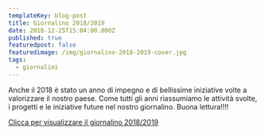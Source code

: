 ```yaml
---
templateKey: blog-post
title: Giornalino 2018/2019
date: 2018-12-25T15:04:00.000Z
published: true
featuredpost: false
featuredimage: /img/giornalino-2018-2019-cover.jpg
tags:
  - giornalini
---
```


<!-- ![giornalino 2018-2019](./img/giornalino-2018-2019-cover.jpg) -->
Anche il 2018 è stato un anno di impegno e di bellissime iniziative volte a valorizzare il nostro paese.
Come tutti gli anni riassumiamo le attività svolte, i progetti e le iniziative future nel nostro giornalino. Buona lettura!!!!

[Clicca per visualizzare il giornalino 2018/2019](https://drive.google.com/open?id=19CNwIUkSoG7aFF7vL9sVUm_13Wcrm1s9)
